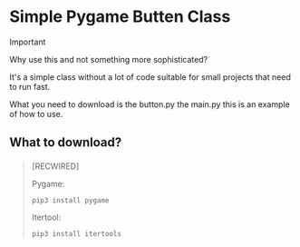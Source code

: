 # Simple Pygame Butten Class
> [!IMPORTANT]
> <p>Why use this and not something more sophisticated?</p>
> <p>It's a simple class without a lot of code suitable for small projects that need to run fast.</p>
> <p>What you need to download is the button.py the main.py this is an example of how to use.</p>

## <p>What to download?</p>
> [RECWIRED]
> <p>Pygame: </p>
>
> ```
> pip3 install pygame
> ``` 
> <p>Itertool: </p>
>
> ```
> pip3 install itertools
> ```





